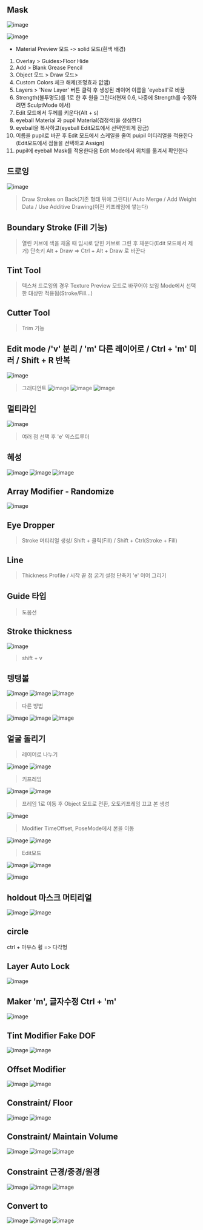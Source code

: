 ## Mask
![image](https://user-images.githubusercontent.com/30430227/125914029-d139b2b2-b98a-4c4b-891c-2dd90f1a22f7.png)

![image](https://user-images.githubusercontent.com/30430227/125914155-9c388baf-e7ab-4019-a17d-cbe39ace3b78.png)
* Material Preview 모드 -> solid 모드(흰색 배경)
1. Overlay > Guides>Floor Hide
2. Add > Blank Grease Pencil
3. Object 모드 > Draw 모드>
4. Custom Colors 체크 해제(조명효과 없앰)
5. Layers > 'New Layer' 버튼 클릭 후 생성된 레이어 이름을 'eyeball'로 바꿈
6. Strength(불투명도)를 1로 한 후 원을 그린다(현재 0.6, 나중에 Strength를 수정하려면 SculptMode 에서)
7. Edit 모드에서 두께를 키운다(Alt + s)
8. eyeball Material 과 pupil Material(검정색)을 생성한다
9. eyeball을 복사하고(eyeball Edit모드에서 선택안되게 잠금)
10. 이름을 pupil로 바꾼 후 Edit 모드에서 스케일을 줄여 puipil 머티리얼을 적용한다(Edit모드에서 점들을 선택하고 Assign)
11. pupil에 eyeball Mask를 적용한다음 Edit Mode에서 위치를 옮겨서 확인한다

## 드로잉
![image](https://user-images.githubusercontent.com/30430227/127612134-5d9e5ae5-ceb2-4a8d-bc10-b4c2a0173505.png)
> Draw Strokes on Back(기존 형태 뒤에 그린다)/ Auto Merge / Add Weight Data / Use Additive Drawing(이전 키프레임에 쌓는다)

## Boundary Stroke (Fill 기능)
> 열린 커브에 색을 채울 때 임시로 닫힌 커브로 그린 후 채운다(Edit 모드에서 제거)
> 단축키 Alt + Draw => Ctrl + Alt + Draw 로 바꾼다

## Tint Tool
> 텍스처 드로잉의 경우 Texture Preview 모드로 바꾸어야 보임
> Mode에서 선택한 대상만 적용됨(Stroke/Fill...)

## Cutter Tool
> Trim 기능

## Edit mode /'v' 분리 / 'm' 다른 레이어로 / Ctrl + 'm' 미러 / Shift + R  반복
![image](https://user-images.githubusercontent.com/30430227/127853367-204caaa1-db74-4402-aab0-0155b9727538.png)

> 그래디언트
![image](https://user-images.githubusercontent.com/30430227/127854060-fcc1546e-11b8-400b-9982-99b2cb5a2db7.png)
![image](https://user-images.githubusercontent.com/30430227/127854407-3b6ed166-db61-463e-92bf-6c907d70ee04.png)
![image](https://user-images.githubusercontent.com/30430227/127854016-c080d82f-82b3-4b2e-8deb-41c033ba337d.png)

## 멀티라인
![image](https://user-images.githubusercontent.com/30430227/127855234-b28945bb-fd59-4554-bd6c-6b3ddf347e34.png)
> 여러 점 선택 후 'e' 익스트루더

## 혜성
![image](https://user-images.githubusercontent.com/30430227/127855867-e85db7fd-234e-46dd-9179-1108f7505f43.png)
![image](https://user-images.githubusercontent.com/30430227/127855836-9fd2a449-b015-426c-93d9-46f89971987e.png)
![image](https://user-images.githubusercontent.com/30430227/127855965-d87e7373-e81f-45b0-ae58-3662f7c14774.png)

## Array Modifier - Randomize
![image](https://user-images.githubusercontent.com/30430227/127859264-99cfb70d-6b88-493d-abdf-1acd4f2d7bc6.png)

## Eye Dropper
> Stroke 머티리얼 생성/ Shift + 클릭(Fill) / Shift + Ctrl(Stroke + Fill)

## Line
> Thickness Profile / 시작 끝 점 굵기 설정
> 단축키 'e' 이어 그리기

## Guide 타입
> 도움선

## Stroke thickness
![image](https://user-images.githubusercontent.com/30430227/127641853-690963b6-70a2-4f9d-9c22-1bbf405ec0c2.png)
> shift + v

## 텡탱볼
![image](https://user-images.githubusercontent.com/30430227/127644242-9e2f87dc-c0da-4edc-8b13-90faa600cf04.png)
![image](https://user-images.githubusercontent.com/30430227/127643978-bdc518ea-eea6-4ffe-83b1-b1a9b617308c.png)
![image](https://user-images.githubusercontent.com/30430227/127644049-27a7d98d-a9ea-469c-8681-6c56aac6a0fc.png)

> 다른 방법

![image](https://user-images.githubusercontent.com/30430227/127646421-d39f95e2-f5f0-461f-91e4-2cbcb3c8978c.png)
![image](https://user-images.githubusercontent.com/30430227/127646734-e5e373e4-5728-4937-a127-431c81b9e0e7.png)
![image](https://user-images.githubusercontent.com/30430227/127646535-fe6a4326-53b1-4932-af64-d01fd3a14b6f.png)

## 얼굴 돌리기
> 레이어로 나누기
> 
![image](https://user-images.githubusercontent.com/30430227/127789476-8302c628-7dd7-4041-978c-6feee3fb17b9.png)
![image](https://user-images.githubusercontent.com/30430227/127789483-a062a9ca-0be1-433a-b4a6-0ca815bc9824.png)

> 키프레임
> 
![image](https://user-images.githubusercontent.com/30430227/127789513-efd74afd-32da-4e58-94ad-93313ef4e946.png)
![image](https://user-images.githubusercontent.com/30430227/127789520-7fc885ef-d278-47b5-b762-cc8db9db6c33.png)

> 프레임 1로 이동 후 Object 모드로 전환, 오토키프레임 끄고 본 생성
> 
![image](https://user-images.githubusercontent.com/30430227/127789549-d598e8fc-87f6-4534-8956-4aecc980072e.png)

> Modifier TimeOffset, PoseMode에서 본을 이동
> 
![image](https://user-images.githubusercontent.com/30430227/127789596-330892db-6f3e-4a65-9811-feb148f241bd.png)
![image](https://user-images.githubusercontent.com/30430227/127789756-65dfd9ea-17c3-477f-9f3e-6f2d0e8fa39c.png)

> Edit모드
> 
![image](https://user-images.githubusercontent.com/30430227/127789823-ea280052-6fb1-4267-a84c-5c191fe203a1.png)
![image](https://user-images.githubusercontent.com/30430227/127790014-d1ca94a0-51a6-4477-9412-c053650ad767.png)

![image](https://user-images.githubusercontent.com/30430227/127790236-23715820-09d0-4a0b-824d-3ffba2614955.png)

## holdout 마스크 머티리얼
![image](https://user-images.githubusercontent.com/30430227/127842987-9ed11e99-0fde-481c-88ea-01d9111db4c7.png)
![image](https://user-images.githubusercontent.com/30430227/127843019-716da9fa-70f0-436e-80aa-323139651f90.png)

## circle 
ctrl + 마우스 휠 => 다각형

## Layer Auto Lock
![image](https://user-images.githubusercontent.com/30430227/127851954-c7d58c33-3a58-4f02-8aa8-9fe7941a76a1.png)

## Maker 'm', 글자수정 Ctrl + 'm'
![image](https://user-images.githubusercontent.com/30430227/127942083-8ba49424-4584-495c-a9e6-79f3db32ff58.png)


## Tint Modifier Fake DOF
![image](https://user-images.githubusercontent.com/30430227/127942672-64c3c04a-afc4-424b-8faa-4a99a43d6b12.png)
![image](https://user-images.githubusercontent.com/30430227/127942695-66607307-2f24-483a-8109-18771bc7ade3.png)

## Offset Modifier
![image](https://user-images.githubusercontent.com/30430227/127942750-506a929c-29c0-4f83-ba51-ccf2fa5d30e0.png)
![image](https://user-images.githubusercontent.com/30430227/127942735-184b3a48-6075-4bf3-b7da-da14c23489ca.png)


## Constraint/ Floor
![image](https://user-images.githubusercontent.com/30430227/127953747-834a10d3-f583-4edb-a117-86fc3a3c8c22.png)
![image](https://user-images.githubusercontent.com/30430227/127953766-e167454c-c877-49ae-9b4d-268be528d371.png)

## Constraint/ Maintain Volume
![image](https://user-images.githubusercontent.com/30430227/127954124-bcd1f76d-54cd-4c7a-af59-c6030d450c72.png)
![image](https://user-images.githubusercontent.com/30430227/127954083-e6c5d6b1-9e8a-49d5-b693-73645963d11c.png)
![image](https://user-images.githubusercontent.com/30430227/127954111-6bc2122f-ecbb-4733-8803-04bb40059691.png)

## Constraint 근경/중경/원경
![image](https://user-images.githubusercontent.com/30430227/127954824-895c29b3-8d5a-4642-83b2-1f072b71c9b6.png)
![image](https://user-images.githubusercontent.com/30430227/127954836-688dab93-de20-4c18-aed8-d22abb735d52.png)
![image](https://user-images.githubusercontent.com/30430227/127954851-a576910d-2c65-4e34-854f-318e3484f481.png)

## Convert to
![image](https://user-images.githubusercontent.com/30430227/127955179-7eae9741-0ef3-4299-84d4-9c6be9ea042b.png)
![image](https://user-images.githubusercontent.com/30430227/127955148-fd3f6869-a037-498d-856c-5e4abe275046.png)
![image](https://user-images.githubusercontent.com/30430227/127958728-e8b69393-a778-48b7-a1d0-9d69793490e3.png)
